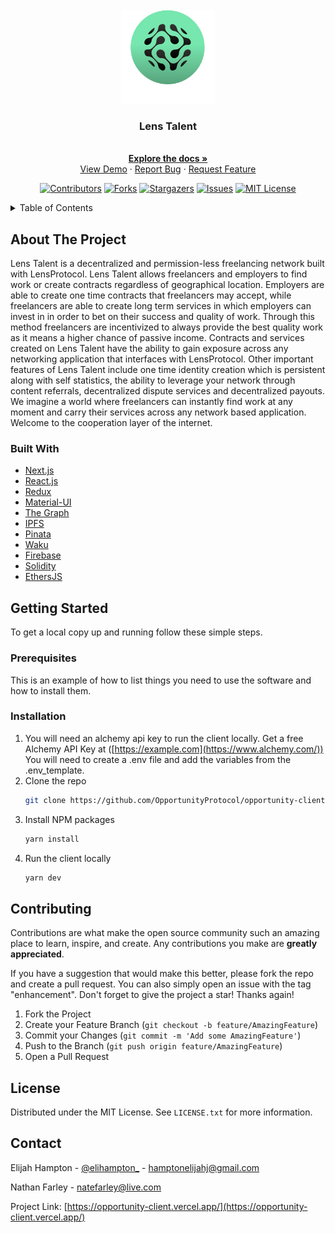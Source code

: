 <div id="top"></div>
<!--
*** Thanks for checking out the Best-README-Template. If you have a suggestion
*** that would make this better, please fork the repo and create a pull request
*** or simply open an issue with the tag "enhancement".
*** Don't forget to give the project a star!
*** Thanks again! Now go create something AMAZING! :D
-->

<!-- PROJECT LOGO -->
<br />
<div align="center">
  <a href="https://github.com/elijahhampton/opportunity-client">
    <img src="public/assets/logo.svg" alt="Logo" width="150" height="150">
  </a>
<h3 align="center">Lens Talent</h3>
  <p align="center">
    <br />
    <a href="https://opportunity-website.vercel.app/"><strong>Explore the docs »</strong></a>
    <br />
    <a href="https://opportunity-website.vercel.app/">View Demo</a>
    ·
    <a href="https://github.com/OpportunityProtocol/opportunity-client/issues">Report Bug</a>
    ·
    <a href="https://github.com/OpportunityProtocol/opportunity-client/issues">Request Feature</a>
  </p>
</div>

<!-- PROJECT SHIELDS -->
<!--
*** I'm using markdown "reference style" links for readability.
*** Reference links are enclosed in brackets [ ] instead of parentheses ( ).
*** See the bottom of this document for the declaration of the reference variables
*** for contributors-url, forks-url, etc. This is an optional, concise syntax you may use.
*** https://www.markdownguide.org/basic-syntax/#reference-style-links
-->
<div align="center">
  

[![Contributors][contributors-shield]][contributors-url]
[![Forks][forks-shield]][forks-url]
[![Stargazers][stars-shield]][stars-url]
[![Issues][issues-shield]][issues-url]
[![MIT License][license-shield]][license-url]
  
  </div>


<!-- TABLE OF CONTENTS -->
<details>
  <summary>Table of Contents</summary>
  <ol>
    <li>
      <a href="#about-the-project">About The Project</a>
      <ul>
        <li><a href="#built-with">Built With</a></li>
      </ul>
    </li>
    <li>
      <a href="#getting-started">Getting Started</a>
      <ul>
        <li><a href="#prerequisites">Prerequisites</a></li>
        <li><a href="#installation">Installation</a></li>
      </ul>
    </li>
    <!--<li><a href="#roadmap">Roadmap</a></li>-->
    <li><a href="#contributing">Contributing</a></li>
    <li><a href="#license">License</a></li>
    <li><a href="#contact">Contact</a></li>
  </ol>
</details>



<!-- ABOUT THE PROJECT -->
## About The Project
<div align="left">
      Lens Talent is a decentralized and permission-less freelancing network built with LensProtocol. Lens Talent allows freelancers and employers to find work or create contracts regardless of geographical location. Employers are able to create one time contracts that freelancers may accept, while freelancers are able to create long term services in which employers can invest in in order to bet on their success and quality of work. Through this method freelancers are incentivized to always provide the best quality work as it means a higher chance of passive income. Contracts and services created on Lens Talent have the ability to gain exposure across any networking application that interfaces with LensProtocol. Other important features of Lens Talent include one time identity creation which is persistent along  with self statistics, the ability to leverage your network through content referrals, decentralized dispute services and decentralized payouts. We imagine a world where freelancers can instantly find work at any moment and carry their services across any network based application. Welcome to the cooperation layer of the internet.
  </div>


### Built With

* [Next.js](https://nextjs.org/)
* [React.js](https://reactjs.org/)
* [Redux](https://redux.js.org/)
* [Material-UI](https://mui.com/)
* [The Graph](https://thegraph.com/en/)
* [IPFS](https://ipfs.io/)
* [Pinata](https://www.pinata.cloud/)
* [Waku](https://wakuconnect.dev/)
* [Firebase](https://firebase.google.com/)
* [Solidity](https://docs.soliditylang.org/en/v0.8.14/)
* [EthersJS](https://docs.ethers.io/v5/)

<!-- GETTING STARTED -->
## Getting Started

To get a local copy up and running follow these simple steps.

### Prerequisites

This is an example of how to list things you need to use the software and how to install them.

### Installation

1. You will need an alchemy api key to run the client locally. Get a free Alchemy API Key at ([https://example.com](https://www.alchemy.com/)) You will need to create a .env file and add the variables from the .env_template.
2. Clone the repo
   ```sh
   git clone https://github.com/OpportunityProtocol/opportunity-client.git
   ```
3. Install NPM packages
   ```sh
   yarn install
   ```
4. Run the client locally
   ```sh
   yarn dev
   ```

<!-- ROADMAP -->
<!--
## Roadmap

- [ ] Feature 1
- [ ] Feature 2
- [ ] Feature 3
    - [ ] Nested Feature

See the [open issues](https://github.com/elijahhampton/opportunity-client/issues) for a full list of proposed features (and known issues).
-->


<!-- CONTRIBUTING -->
## Contributing

Contributions are what make the open source community such an amazing place to learn, inspire, and create. Any contributions you make are **greatly appreciated**.

If you have a suggestion that would make this better, please fork the repo and create a pull request. You can also simply open an issue with the tag "enhancement".
Don't forget to give the project a star! Thanks again!

1. Fork the Project
2. Create your Feature Branch (`git checkout -b feature/AmazingFeature`)
3. Commit your Changes (`git commit -m 'Add some AmazingFeature'`)
4. Push to the Branch (`git push origin feature/AmazingFeature`)
5. Open a Pull Request

<!-- LICENSE -->
## License

Distributed under the MIT License. See `LICENSE.txt` for more information.

<!-- CONTACT -->
## Contact

Elijah Hampton - [@elihampton_](https://twitter.com/elihampton_) - hamptonelijahj@gmail.com


Nathan Farley - natefarley@live.com

Project Link: [https://opportunity-client.vercel.app/](https://opportunity-client.vercel.app/)


<!-- MARKDOWN LINKS & IMAGES -->
<!-- https://www.markdownguide.org/basic-syntax/#reference-style-links -->
[contributors-shield]: https://img.shields.io/github/contributors/elijahhampton/opportunity-client.svg?style=for-the-badge
[contributors-url]: https://github.com/elijahhampton/opportunity-client/graphs/contributors
[forks-shield]: https://img.shields.io/github/forks/elijahhampton/opportunity-client.svg?style=for-the-badge
[forks-url]: https://github.com/elijahhampton/opportunity-client/network/members
[stars-shield]: https://img.shields.io/github/stars/elijahhampton/opportunity-client.svg?style=for-the-badge
[stars-url]: https://github.com/elijahhampton/opportunity-client/stargazers
[issues-shield]: https://img.shields.io/github/issues/elijahhampton/opportunity-client.svg?style=for-the-badge
[issues-url]: https://github.com/elijahhampton/opportunity-client/issues
[license-shield]: https://img.shields.io/github/license/elijahhampton/opportunity-client.svg?style=for-the-badge
[license-url]: https://github.com/elijahhampton/opportunity-client/blob/master/LICENSE.txt

